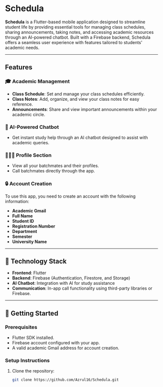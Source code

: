 # Schedula

**Schedula** is a Flutter-based mobile application designed to streamline student life by providing essential tools for managing class schedules, sharing announcements, taking notes, and accessing academic resources through an AI-powered chatbot. Built with a Firebase backend, Schedula offers a seamless user experience with features tailored to students' academic needs.

---

## Features

### 🎓 Academic Management
- **Class Schedule**: Set and manage your class schedules efficiently.
- **Class Notes**: Add, organize, and view your class notes for easy reference.
- **Announcements**: Share and view important announcements within your academic circle.

### 🤖 AI-Powered Chatbot
- Get instant study help through an AI chatbot designed to assist with academic queries.

### 🧑‍🤝‍🧑 Profile Section
- View all your batchmates and their profiles.
- Call batchmates directly through the app.

### 🔒 Account Creation
To use this app, you need to create an account with the following information:
- **Academic Gmail**
- **Full Name**
- **Student ID**
- **Registration Number**
- **Department**
- **Semester**
- **University Name**

---

## 🔧 Technology Stack

- **Frontend**: Flutter
- **Backend**: Firebase (Authentication, Firestore, and Storage)
- **AI Chatbot**: Integration with AI for study assistance
- **Communication**: In-app call functionality using third-party libraries or Firebase.

---

## 🚀 Getting Started

### Prerequisites
- Flutter SDK installed.
- Firebase account configured with your app.
- A valid academic Gmail address for account creation.

### Setup Instructions
1. Clone the repository:
   ```bash
   git clone https://github.com/Azrul16/Schedula.git
